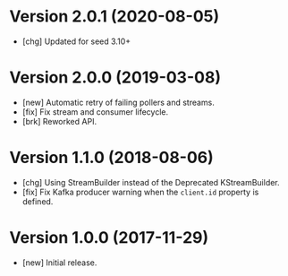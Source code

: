 # Version 2.0.1 (2020-08-05)

* [chg] Updated for seed 3.10+

# Version 2.0.0 (2019-03-08)

* [new] Automatic retry of failing pollers and streams.
* [fix] Fix stream and consumer lifecycle.
* [brk] Reworked API.

# Version 1.1.0 (2018-08-06)

* [chg] Using StreamBuilder instead of the Deprecated KStreamBuilder.
* [fix] Fix Kafka producer warning when the `client.id` property is defined.

# Version 1.0.0 (2017-11-29)

* [new] Initial release.
